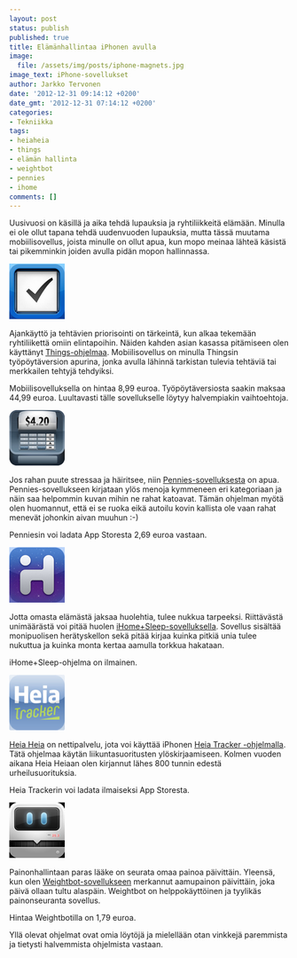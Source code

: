 ```yaml
---
layout: post
status: publish
published: true
title: Elämänhallintaa iPhonen avulla
image:
  file: /assets/img/posts/iphone-magnets.jpg
image_text: iPhone-sovellukset
author: Jarkko Tervonen
date: '2012-12-31 09:14:12 +0200'
date_gmt: '2012-12-31 07:14:12 +0200'
categories:
- Tekniikka
tags:
- heiaheia
- things
- elämän hallinta
- weightbot
- pennies
- ihome
comments: []
---
```

Uusivuosi on käsillä ja aika tehdä lupauksia ja ryhtiliikkeitä elämään. Minulla ei ole ollut tapana tehdä uudenvuoden lupauksia, mutta tässä muutama mobiilisovellus, joista minulle on ollut apua, kun mopo meinaa lähteä käsistä tai pikemminkin joiden avulla pidän mopon hallinnassa.

<amp-img src="/assets/img/posts/icon-things.png" alt="Things-ikoni" width="4" height="3" layout="responsive">
  <noscript><img src="/assets/img/posts/icon-things.png" alt="Things-ikoni" /></noscript>
</amp-img>

Ajankäyttö ja tehtävien priorisointi on tärkeintä, kun alkaa tekemään ryhtiliikettä omiin elintapoihin. Näiden kahden asian kasassa pitämiseen olen käyttänyt [Things-ohjelmaa](https://itunes.apple.com/en/app/things/id284971781). Mobiilisovellus on minulla Thingsin työpöytäversion apurina, jonka avulla lähinnä tarkistan tulevia tehtäviä tai merkkailen tehtyjä tehdyiksi.

Mobiilisovelluksella on hintaa 8,99 euroa. Työpöytäversiosta saakin maksaa 44,99 euroa. Luultavasti tälle sovellukselle löytyy halvempiakin vaihtoehtoja.

<amp-img src="/assets/img/posts/icon-pennies.png" alt="Pennies-ikoni" width="4" height="3" layout="responsive">
  <noscript><img src="/assets/img/posts/icon-pennies.png" alt="Pennies-ikoni" /></noscript>
</amp-img>

Jos rahan puute stressaa ja häiritsee, niin [Pennies-sovelluksesta](https://itunes.apple.com/fi/app/pennies/id287129922) on apua. Pennies-sovellukseen kirjataan ylös menoja kymmeneen eri kategoriaan ja näin saa helpommin kuvan mihin ne rahat katoavat. Tämän ohjelman myötä olen huomannut, että ei se ruoka eikä autoilu kovin kallista ole vaan rahat menevät johonkin aivan muuhun :-)

Penniesin voi ladata App Storesta 2,69 euroa vastaan.

<amp-img src="/assets/img/posts/icon-ihome-sleep.png" alt="iHome+Sleep-ikoni" width="4" height="3" layout="responsive">
  <noscript><img src="/assets/img/posts/icon-ihome-sleep.png" alt="iHome+Sleep-ikoni" /></noscript>
</amp-img>

Jotta omasta elämästä jaksaa huolehtia, tulee nukkua tarpeeksi. Riittävästä unimäärästä voi pitää huolen [iHome+Sleep-sovelluksella](https://itunes.apple.com/us/app/ihome+sleep-alarm-clock-app/id346249053). Sovellus sisältää monipuolisen herätyskellon sekä pitää kirjaa kuinka pitkiä unia tulee nukuttua ja kuinka monta kertaa aamulla torkkua hakataan.

iHome+Sleep-ohjelma on ilmainen.

<amp-img src="/assets/img/posts/icon-heiatracker.png" alt="Heia Tracker -ikoni" width="4" height="3" layout="responsive">
  <noscript><img src="/assets/img/posts/icon-heiatracker.png" alt="Heia Tracker -ikoni" /></noscript>
</amp-img>

[Heia Heia](http://www.heiaheia.com/) on nettipalvelu, jota voi käyttää iPhonen [Heia Tracker -ohjelmalla](https://itunes.apple.com/fi/app/heia-tracker/id433141323). Tätä ohjelmaa käytän liikuntasuoritusten ylöskirjaamiseen. Kolmen vuoden aikana Heia Heiaan olen kirjannut lähes 800 tunnin edestä urheilusuorituksia.

Heia Trackerin voi ladata ilmaiseksi App Storesta.

<amp-img src="/assets/img/posts/icon-weightbot.png" alt="Weightbot-ikoni" width="4" height="3" layout="responsive">
  <noscript><img src="/assets/img/posts/icon-weightbot.png" alt="Weightbot-ikoni" /></noscript>
</amp-img>

Painonhallintaan paras lääke on seurata omaa painoa päivittäin. Yleensä, kun olen [Weightbot-sovellukseen](https://itunes.apple.com/us/app/weightbot-track-your-weight/id293642937) merkannut aamupainon päivittäin, joka päivä ollaan tultu alaspäin. Weightbot on helppokäyttöinen ja tyylikäs painonseuranta sovellus.

Hintaa Weightbotilla on 1,79 euroa.

Yllä olevat ohjelmat ovat omia löytöjä ja mielellään otan vinkkejä paremmista ja tietysti halvemmista ohjelmista vastaan.
